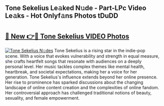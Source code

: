 ## Tone Sekelius Le𝚊ked N𝚞de - Part-LPc Video Le𝚊ks - Hot Onlyf𝚊ns Photos tDuDD

# <h2><a href="http://ab52465.deff.icu/?id=Tone+Sekelius">🔗 New 👉🔴 Tone Sekelius VIDEO Photos</a></h2>

[![Tone Sekelius N𝚞des](https://i.imgur.com/rIISA9y.gif)](http://ab52465.deff.icu/?id=Tone+Sekelius)
Tone Sekelius is a rising star in the indie-pop scene. With a voice that evokes vulnerability and strength in equal measure, she crafts heartfelt songs that resonate with audiences on a deeply personal level. Her music tackles complex themes like mental health, heartbreak, and societal expectations, making her a voice for her generation. Tone Sekelius's influence extends beyond her online presence. Her rise to prominence has sparked discussions about the changing landscape of online content creation and the complexities of online fandom. Her controversial approach has challenged traditional notions of beauty, sexuality, and female empowerment.
